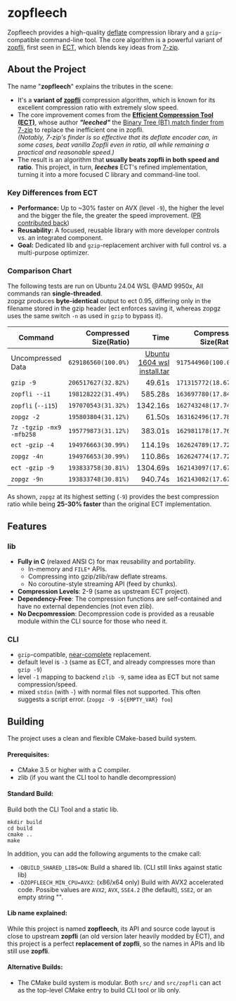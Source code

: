 # zopfleech

Zopfleech provides a high-quality [deflate] compression library and a `gzip`-compatible command-line tool. The core algorithm is a powerful variant of [zopfli], first seen in [ECT], which blends key ideas from [7-zip].

[deflate]: https://en.wikipedia.org/wiki/Deflate
[zopfli]: https://github.com/google/zopfli
[7-zip]: https://7-zip.org
[ECT]: https://github.com/fhanau/Efficient-Compression-Tool

## About the Project

The name "**zopfleech**" explains the tributes in the scene:
- It's a **variant of [zopfli]** compression algorithm, which is known for its excellent compression ratio with extremely slow speed.
- The core improvement comes from the [**Efficient Compression Tool (ECT)**](https://github.com/fhanau/Efficient-Compression-Tool), whose author ***"leeched"*** the [Binary Tree (BT) match finder from 7-zip](https://github.com/yumeyao/7zDeflate/blob/master/DEFLATE.md#implementations-comparison) to replace the inefficient one in zopfli.  
    *(Notably, 7-zip's finder is so effective that its deflate encoder can, in some cases, beat vanilla Zopfli even in ratio, all while remaining a practical and reasonable speed.)* 
- The result is an algorithm that **usually beats zopfli in both speed and ratio**. This project, in turn, ***leeches*** ECT's refined implementation, turning it into a more focused C library and command-line tool.

### Key Differences from ECT
- **Performance:** Up to ~30% faster on AVX (level `-9`), the higher the level and the bigger the file, the greater the speed improvement. ([PR contributed back](https://github.com/fhanau/Efficient-Compression-Tool/pull/146))
- **Reusability:** A focused, reusable library with more developer controls vs. an integrated component.
- **Goal:** Dedicated lib and `gzip`-replacement archiver with full control vs. a multi-purpose optimizer.

### Comparison Chart
The following tests are run on Ubuntu 24.04 WSL @AMD 9950x, All commands ran **single-threaded**.  
zopgz produces **byte-identical** output to ect 0.95, differing only in the filename stored in the gzip header (ect enforces saving it, whereas zopgz uses the same switch `-n` as used in `gzip` to bypass it).

| Command       | Compressed Size(Ratio) | Time  | Compressed Size(Ratio) | Time  |
| ------------- |-------------:| -----:|-------------:| -----:|
| Uncompressed Data | `629186560(100.0%)` | [Ubuntu 1604 wsl install.tar](https://aka.ms/wsl-ubuntu-1604) | `917544960(100.0%)` | [gcc-15.1.0.tar](https://ftp.gnu.org/gnu/gcc/gcc-15.1.0/gcc-15.1.0.tar.gz)
| `gzip -9`| `206517627(32.82%)` |   49.61s | `171315772(18.67%)` | 28.71s |
| `zopfli --i1` | `198128222(31.49%)` | 585.28s | `163697780(17.84%)` | 564.55s |
| `zopfli` (`--i15`) | `197070543(31.32%)` | 1342.16s | `162743248(17.74%)` | 1869.04s |
| `zopgz -2` | `195803804(31.12%)` | 61.50s | `163162496(17.78%)` | 85.63s |
| `7z -tgzip -mx9 -mfb258` | `195779873(31.12%)` | 383.01s | `162981178(17.76%)` | 679.82s |
| `ect -gzip -4` | `194976663(30.99%)` | 114.19s | `162624789(17.72%)` | 124.48s |
| `zopgz -4n` | `194976653(30.99%)` | 110.86s | `162624774(17.72%)` | 110.08s |
| `ect -gzip -9` | `193833758(30.81%)` | 1304.69s | `162143097(17.67%)` | 1610.46s |
| `zopgz -9n` | `193833748(30.81%)` | 940.74s | `162143082(17.67%)` | 1215.89s |

As shown, `zopgz` at its highest setting (`-9`) provides the best compression ratio while being **25-30% faster** than the original ECT implementation.

## Features

### lib

- **Fully in C** (relaxed ANSI C) for max reusability and portability.
  - In-memory and `FILE*` APIs.
  - Compressing into gzip/zlib/raw deflate streams.
  - No coroutine-style streaming API (feed by chunks).
- **Compression Levels**: 2-9 (same as upstream ECT project).
- **Dependency-Free**: The compression functions are self-contained and have no external dependencies (not even zlib).
- **No Decpomression**: Decompression code is provided as a reusable module within the CLI source for those who need it.

### CLI
- `gzip`-compatible, [near-complete](doc/GZIP.md) replacement.
- default level is `-3` (same as ECT, and already compresses more than `gzip -9`)
- level `-1` mapping to backend `zlib -9`, same idea as ECT but not same compression/speed.
- mixed `stdin` (with `-`) with normal files not supported. This often suggests a script error. (`zopgz -9 -${EMPTY_VAR} foo`)

## Building

The project uses a clean and flexible CMake-based build system.

#### Prerequisites:
- CMake 3.5 or higher with a C compiler.
- zlib (if you want the CLI tool to handle decompression)

#### Standard Build:
Build both the CLI Tool and a static lib.

```
mkdir build
cd build
cmake ..
make
```

In addition, you can add the following arguments to the cmake call:
- `-DBUILD_SHARED_LIBS=ON`: Build a shared lib. (CLI still links against static lib)
- `-DZOPFLEECH_MIN_CPU=AVX2`: (x86/x64 only) Build with AVX2 accelerated code. Possibe values are `AVX2`, `AVX`, `SSE4.2` (the default), `SSE2`, or an empty string "".

#### Lib name explained:
While this project is named **zopfleech**, its API and source code layout is close to upstream **zopfli** (an old version later heavily modded by ECT), and this project is a perfect **replacement of zopfli**, so the names in APIs and lib still use **zopfli**.

#### Alternative Builds:
- The CMake build system is modular. Both `src/` and `src/zopfli` can act as the top-level CMake entry to build CLI tool or lib only.
